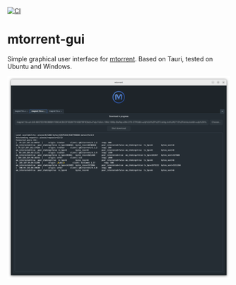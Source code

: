 [![CI](https://github.com/DanglingPointer/mtorrent-gui/actions/workflows/ci.yml/badge.svg)](https://github.com/DanglingPointer/mtorrent-gui/actions/workflows/ci.yml)

# mtorrent-gui

Simple graphical user interface for [mtorrent](https://github.com/DanglingPointer/mtorrent). Based on Tauri, tested on Ubuntu and Windows.

<img src="screenshot.png" alt="drawing" width="1000"/>